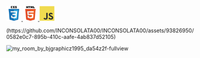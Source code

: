 <p align="left"> <a href="https://www.w3schools.com/css/" target="_blank" rel="noreferrer"> <img src="https://raw.githubusercontent.com/devicons/devicon/master/icons/css3/css3-original-wordmark.svg" alt="css3" width="40" height="40"/> </a> <a href="https://www.w3.org/html/" target="_blank" rel="noreferrer"> <img src="https://raw.githubusercontent.com/devicons/devicon/master/icons/html5/html5-original-wordmark.svg" alt="html5" width="40" height="40"/> </a> <a href="https://developer.mozilla.org/en-US/docs/Web/JavaScript" target="_blank" rel="noreferrer"> <img src="https://raw.githubusercontent.com/devicons/devicon/master/icons/javascript/javascript-original.svg" alt="javascript" width="40" height="40"/> </a> </p>
(https://github.com/INCONSOLATA00/INCONSOLATA00/assets/93826950/0582e0c7-895b-410c-aafe-4ab837d52105)

![my_room_by_bjgraphicz1995_da54z2f-fullview](https://github.com/INCONSOLATA00/INCONSOLATA00/assets/93826950/0582e0c7-895b-410c-aafe-4ab837d52105)
